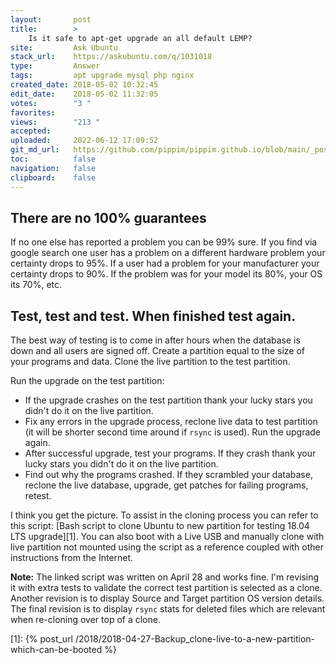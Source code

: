 ```yaml
---
layout:       post
title:        >
    Is it safe to apt-get upgrade an all default LEMP?
site:         Ask Ubuntu
stack_url:    https://askubuntu.com/q/1031018
type:         Answer
tags:         apt upgrade mysql php nginx
created_date: 2018-05-02 10:32:45
edit_date:    2018-05-02 11:32:05
votes:        "3 "
favorites:    
views:        "213 "
accepted:     
uploaded:     2022-06-12 17:09:52
git_md_url:   https://github.com/pippim/pippim.github.io/blob/main/_posts/2018/2018-05-02-Is-it-safe-to-apt-get-upgrade-an-all-default-LEMP_.md
toc:          false
navigation:   false
clipboard:    false
---
```


## There are no 100% guarantees

If no one else has reported a problem you can be 99% sure. If you find via google search one user has a problem on a different hardware problem your certainty drops to 95%. If a user had a problem for your manufacturer your certainty drops to 90%. If the problem was for your model its 80%, your OS its 70%, etc.

## Test, test and test. When finished test again.

The best way of testing is to come in after hours when the database is down and all users are signed off. Create a partition equal to the size of your programs and data. Clone the live partition to the test partition.

Run the upgrade on the test partition:

- If the upgrade crashes on the test partition thank your lucky stars you didn't do it on the live partition.
- Fix any errors in the upgrade process, reclone live data to test partition (it will be shorter second time around if `rsync` is used). Run the upgrade again.
- After successful upgrade, test your programs. If they crash thank your lucky stars you didn't do it on the live partition.
- Find out why the programs crashed. If they scrambled your database, reclone the live database, upgrade, get patches for failing programs, retest.

I think you get the picture. To assist in the cloning process you can refer to this script: [Bash script to clone Ubuntu to new partition for testing 18.04 LTS upgrade][1]. You can also boot with a Live USB and manually clone with live partition not mounted using the script as a reference coupled with other instructions from the Internet.

**Note:** The linked script was written on April 28 and works fine. I'm revising it with extra tests to validate the correct test partition is selected as a clone. Another revision is to display Source and Target partition OS version details. The final revision is to display `rsync` stats for deleted files which are relevant when re-cloning over top of a clone.

  [1]: {% post_url /2018/2018-04-27-Backup_clone-live-to-a-new-partition-which-can-be-booted %}

